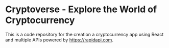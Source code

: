 # Cryptoverse - Explore the World of Cryptocurrency

This is a code repository for the creation a cryptocurrency app using React and multiple APIs powered by https://rapidapi.com.


